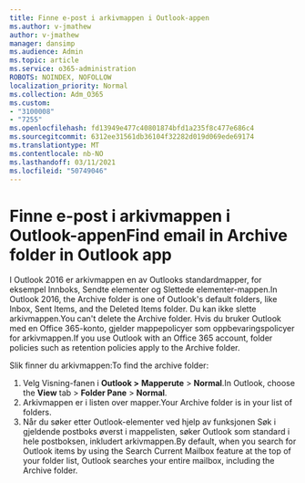 ```yaml
---
title: Finne e-post i arkivmappen i Outlook-appen
ms.author: v-jmathew
author: v-jmathew
manager: dansimp
ms.audience: Admin
ms.topic: article
ms.service: o365-administration
ROBOTS: NOINDEX, NOFOLLOW
localization_priority: Normal
ms.collection: Adm_O365
ms.custom:
- "3100008"
- "7255"
ms.openlocfilehash: fd13949e477c40801874bfd1a235f8c477e686c4
ms.sourcegitcommit: 6312ee31561db36104f32282d019d069ede69174
ms.translationtype: MT
ms.contentlocale: nb-NO
ms.lasthandoff: 03/11/2021
ms.locfileid: "50749046"
---
```

# <a name="find-email-in-archive-folder-in-outlook-app"></a><span data-ttu-id="ae2ce-102">Finne e-post i arkivmappen i Outlook-appen</span><span class="sxs-lookup"><span data-stu-id="ae2ce-102">Find email in Archive folder in Outlook app</span></span>

<span data-ttu-id="ae2ce-103">I Outlook 2016 er arkivmappen en av Outlooks standardmapper, for eksempel Innboks, Sendte elementer og Slettede elementer-mappen.</span><span class="sxs-lookup"><span data-stu-id="ae2ce-103">In Outlook 2016, the Archive folder is one of Outlook's default folders, like Inbox, Sent Items, and the Deleted Items folder.</span></span> <span data-ttu-id="ae2ce-104">Du kan ikke slette arkivmappen.</span><span class="sxs-lookup"><span data-stu-id="ae2ce-104">You can't delete the Archive folder.</span></span> <span data-ttu-id="ae2ce-105">Hvis du bruker Outlook med en Office 365-konto, gjelder mappepolicyer som oppbevaringspolicyer for arkivmappen.</span><span class="sxs-lookup"><span data-stu-id="ae2ce-105">If you use Outlook with an Office 365 account, folder policies such as retention policies apply to the Archive folder.</span></span>

<span data-ttu-id="ae2ce-106">Slik finner du arkivmappen:</span><span class="sxs-lookup"><span data-stu-id="ae2ce-106">To find the archive folder:</span></span>

1. <span data-ttu-id="ae2ce-107">Velg Visning-fanen i **Outlook >** **Mapperute**  >  **Normal**.</span><span class="sxs-lookup"><span data-stu-id="ae2ce-107">In Outlook, choose the **View** tab > **Folder Pane** > **Normal**.</span></span>
2. <span data-ttu-id="ae2ce-108">Arkivmappen er i listen over mapper.</span><span class="sxs-lookup"><span data-stu-id="ae2ce-108">Your Archive folder is in your list of folders.</span></span>
3. <span data-ttu-id="ae2ce-109">Når du søker etter Outlook-elementer ved hjelp av funksjonen Søk i gjeldende postboks øverst i mappelisten, søker Outlook som standard i hele postboksen, inkludert arkivmappen.</span><span class="sxs-lookup"><span data-stu-id="ae2ce-109">By default, when you search for Outlook items by using the Search Current Mailbox feature at the top of your folder list, Outlook searches your entire mailbox, including the Archive folder.</span></span>
